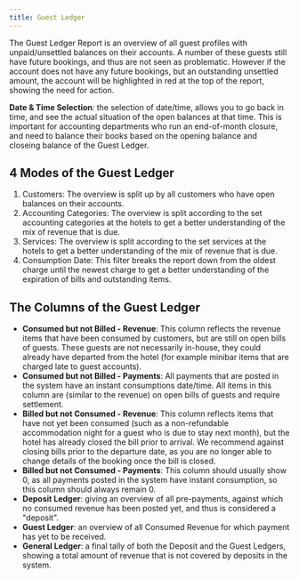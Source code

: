 ```yaml
---
title: Guest Ledger
---
```


The Guest Ledger Report is an overview of all guest profiles with unpaid/unsettled balances on their accounts. A number of these guests still have future bookings, and thus are not seen as problematic. However if the account does not have any future bookings, but an outstanding unsettled amount, the account will be highlighted in red at the top of the report, showing the need for action.

**Date & Time Selection**: the selection of date/time, allows you to go back in time, and see the actual situation of the open balances at that time. This is important for accounting departments who run an end-of-month closure, and need to balance their books based on the opening balance and closeing balance of the Guest Ledger.

## 4 Modes of the Guest Ledger

1. Customers: The overview is split up by all customers who have open balances on their accounts.
2. Accounting Categories: The overview is split according to the set accounting categories at the hotels to get a better understanding of the mix of revenue that is due.
3. Services: The overview is split according to the set services at the hotels to get a better understanding of the mix of revenue that is due.
4. Consumption Date: This filter breaks the report down from the oldest charge until the newest charge to get a better understanding of the expiration of bills and outstanding items.

## The Columns of the Guest Ledger

- **Consumed but not Billed - Revenue**: This column reflects the revenue items that have been consumed by customers, but are still on open bills of guests. These guests are not necessarily in-house, they could already have departed from the hotel (for example minibar items that are charged late to guest accounts).
- **Consumed but not Billed - Payments**: All payments that are posted in the system have an instant consumptions date/time. All items in this column are (similar to the revenue) on open bills of guests and require settlement.
- **Billed but not Consumed - Revenue**: This column reflects items that have not yet been consumed (such as a non-refundable accommodation night for a guest who is due to stay next month), but the hotel has already closed the bill prior to arrival. We recommend against closing bills prior to the departure date, as you are no longer able to change details of the booking once the bill is closed.
- **Billed but not Consumed - Payments**: This column should usually show 0, as all payments posted in the system have instant consumption, so this column should always remain 0.
- **Deposit Ledger**: giving an overview of all pre-payments, against which no consumed revenue has been posted yet, and thus is considered a "deposit".
- **Guest Ledger**: an overview of all Consumed Revenue for which payment has yet to be received.
- **General Ledger**: a final tally of both the Deposit and the Guest Ledgers, showing a total amount of revenue that is not covered by deposits in the system.


